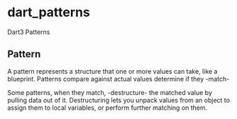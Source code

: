 # dart_patterns

Dart3 Patterns 

## Pattern

A pattern represents a structure that one or more values can take, like a blueprint.
Patterns compare against actual values determine if they -match-

Some patterns, when they match, -destructure- the matched value by pulling data out of it.
Destructuring lets you unpack values from an object to assign them to local variables, or perform further matching on them.

